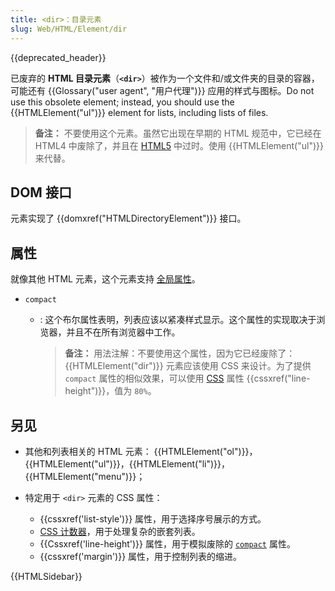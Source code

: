 ```yaml
---
title: <dir>：目录元素
slug: Web/HTML/Element/dir
---
```


{{deprecated_header}}

已废弃的 **HTML 目录元素**（**`<dir>`**）被作为一个文件和/或文件夹的目录的容器，可能还有 {{Glossary("user agent", "用户代理")}} 应用的样式与图标。Do not use this obsolete element; instead, you should use the {{HTMLElement("ul")}} element for lists, including lists of files.

> **备注：** 不要使用这个元素。虽然它出现在早期的 HTML 规范中，它已经在 HTML4 中废除了，并且在 [HTML5](/zh-CN/docs/Web/Guide/HTML/HTML5) 中过时。使用 {{HTMLElement("ul")}} 来代替。

## DOM 接口

元素实现了 {{domxref("HTMLDirectoryElement")}} 接口。

## 属性

就像其他 HTML 元素，这个元素支持 [全局属性](/zh-CN/docs/HTML/Global_attributes)。

- `compact`

  - : 这个布尔属性表明，列表应该以紧凑样式显示。这个属性的实现取决于浏览器，并且不在所有浏览器中工作。

    > **备注：** 用法注解：不要使用这个属性，因为它已经废除了： {{HTMLElement("dir")}} 元素应该使用 CSS 来设计。为了提供 `compact` 属性的相似效果，可以使用 [CSS](/zh-CN/docs/CSS) 属性 {{cssxref("line-height")}}，值为 `80%`。

## 另见

- 其他和列表相关的 HTML 元素： {{HTMLElement("ol")}}，{{HTMLElement("ul")}}，{{HTMLElement("li")}}，{{HTMLElement("menu")}}；
- 特定用于 `<dir>` 元素的 CSS 属性：

  - {{cssxref('list-style')}} 属性，用于选择序号展示的方式。
  - [CSS 计数器](/zh-CN/docs/CSS_Counters)，用于处理复杂的嵌套列表。
  - {{Cssxref('line-height')}} 属性，用于模拟废除的 [`compact`](/zh-CN/docs/Web/HTML/Element/dir#compact) 属性。
  - {{cssxref('margin')}} 属性，用于控制列表的缩进。

{{HTMLSidebar}}
